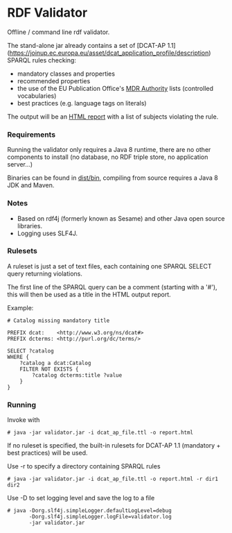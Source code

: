 # RDF Validator

Offline / command line rdf validator.

The stand-alone jar already contains a set of 
[DCAT-AP 1.1] (https://joinup.ec.europa.eu/asset/dcat_application_profile/description)
SPARQL rules checking:
 
 * mandatory classes and properties
 * recommended properties
 * the use of the EU Publication Office's [MDR Authority](http://publications.europa.eu/mdr/authority/) lists (controlled vocabularies)
 * best practices (e.g. language tags on literals)

The output will be an [HTML report](dist/example/validator.html) with a list of 
subjects violating the rule.


### Requirements

Running the validator only requires a Java 8 runtime, there are no other components 
to install (no database, no RDF triple store, no application server...)

Binaries can be found in [dist/bin](dist/bin), compiling from source requires a 
Java 8 JDK and Maven.

### Notes

* Based on rdf4j (formerly known as Sesame) and other Java open source libraries.
* Logging uses SLF4J.

### Rulesets

A ruleset is just a set of text files, each containing one SPARQL SELECT query
returning violations.

The first line of the SPARQL query can be a comment (starting with a '#'),
this will then be used as a title in the HTML output report.

Example:
```
# Catalog missing mandatory title

PREFIX dcat:    <http://www.w3.org/ns/dcat#>
PREFIX dcterms: <http://purl.org/dc/terms/>

SELECT ?catalog
WHERE {
    ?catalog a dcat:Catalog
    FILTER NOT EXISTS { 
        ?catalog dcterms:title ?value
    }
}
```

### Running

Invoke with

    # java -jar validator.jar -i dcat_ap_file.ttl -o report.html

If no ruleset is specified, the built-in rulesets for DCAT-AP 1.1
(mandatory + best practices) will be used.


Use -r to specify a directory containing SPARQL rules

    # java -jar validator.jar -i dcat_ap_file.ttl -o report.html -r dir1 dir2


Use -D to set logging level and save the log to a file

    # java -Dorg.slf4j.simpleLogger.defaultLogLevel=debug 
           -Dorg.slf4j.simpleLogger.logFile=validator.log
           -jar validator.jar